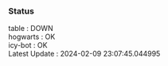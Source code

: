 ### Status


table : DOWN  
hogwarts : OK  
icy-bot : OK  
Latest Update : 2024-02-09 23:07:45.044995
